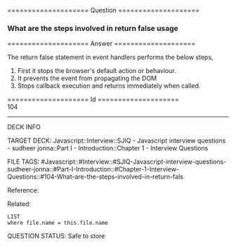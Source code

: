 ==================== Question ====================  

### What are the steps involved in return false usage  

==================== Answer ====================  

The return false statement in event handlers performs the below steps,

1. First it stops the browser's default action or behaviour.
2. It prevents the event from propagating the DOM
3. Stops callback execution and returns immediately when called.

==================== Id ====================  
104
<!--ID: 1707879880857-->

---

DECK INFO

TARGET DECK: Javascript::Interview::SJIQ - Javascript interview questions - sudheer jonna::Part I - Introduction::Chapter 1 - Interview Questions

FILE TAGS: #Javascript::#Interview::#SJIQ-Javascript-interview-questions-sudheer-jonna::#Part-I-Introduction::#Chapter-1-Interview-Questions::#104-What-are-the-steps-involved-in-return-fals

Reference:

Related:

```dataview
LIST
where file.name = this.file.name
```
QUESTION STATUS: Safe to store
